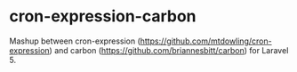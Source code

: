 # cron-expression-carbon
Mashup between cron-expression (https://github.com/mtdowling/cron-expression) and carbon (https://github.com/briannesbitt/carbon) for Laravel 5.
